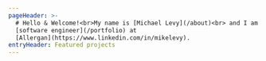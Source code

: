```yaml
---
pageHeader: >-
  # Hello & Welcome!<br>My name is [Michael Levy](/about)<br> and I am a
  [software engineer](/portfolio) at
  [Allergan](https://www.linkedin.com/in/mikelevy). 
entryHeader: Featured projects
---
```


